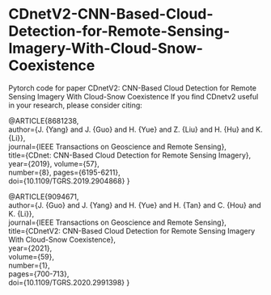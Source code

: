 # CDnetV2-CNN-Based-Cloud-Detection-for-Remote-Sensing-Imagery-With-Cloud-Snow-Coexistence
Pytorch code for paper CDnetV2: CNN-Based Cloud Detection for Remote Sensing Imagery With Cloud-Snow Coexistence
If you find CDnetv2 useful in your research, please consider citing:


@ARTICLE{8681238,  
author={J. {Yang} and J. {Guo} and H. {Yue} and Z. {Liu} and H. {Hu} and K. {Li}},  
journal={IEEE Transactions on Geoscience and Remote Sensing},   
title={CDnet: CNN-Based Cloud Detection for Remote Sensing Imagery},   
year={2019}, 
volume={57},  
number={8}, 
pages={6195-6211},  
doi={10.1109/TGRS.2019.2904868}
}

@ARTICLE{9094671,  
author={J. {Guo} and J. {Yang} and H. {Yue} and H. {Tan} and C. {Hou} and K. {Li}},  
journal={IEEE Transactions on Geoscience and Remote Sensing},   
title={CDnetV2: CNN-Based Cloud Detection for Remote Sensing Imagery With Cloud-Snow Coexistence},   
year={2021},  
volume={59},  
number={1},  
pages={700-713},  
doi={10.1109/TGRS.2020.2991398}
}
